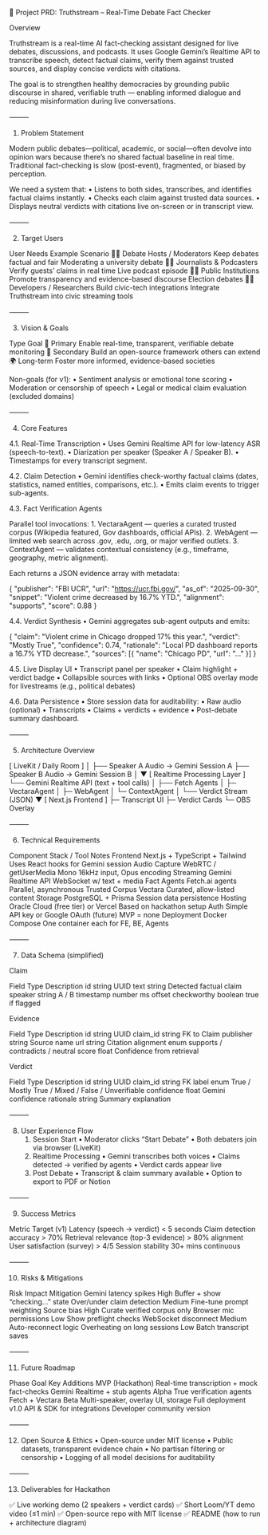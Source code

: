 🧠 Project PRD: Truthstream – Real-Time Debate Fact Checker

Overview

Truthstream is a real-time AI fact-checking assistant designed for live debates, discussions, and podcasts. It uses Google Gemini’s Realtime API to transcribe speech, detect factual claims, verify them against trusted sources, and display concise verdicts with citations.

The goal is to strengthen healthy democracies by grounding public discourse in shared, verifiable truth — enabling informed dialogue and reducing misinformation during live conversations.

⸻

1. Problem Statement

Modern public debates—political, academic, or social—often devolve into opinion wars because there’s no shared factual baseline in real time.
Traditional fact-checking is slow (post-event), fragmented, or biased by perception.

We need a system that:
	•	Listens to both sides, transcribes, and identifies factual claims instantly.
	•	Checks each claim against trusted data sources.
	•	Displays neutral verdicts with citations live on-screen or in transcript view.

⸻

2. Target Users

User	Needs	Example Scenario
🧑‍💼 Debate Hosts / Moderators	Keep debates factual and fair	Moderating a university debate
🧑‍🏫 Journalists & Podcasters	Verify guests’ claims in real time	Live podcast episode
🧑‍⚖️ Public Institutions	Promote transparency and evidence-based discourse	Election debates
🧑‍💻 Developers / Researchers	Build civic-tech integrations	Integrate Truthstream into civic streaming tools


⸻

3. Vision & Goals

Type	Goal
🎯 Primary	Enable real-time, transparent, verifiable debate monitoring
🧩 Secondary	Build an open-source framework others can extend
🌍 Long-term	Foster more informed, evidence-based societies

Non-goals (for v1):
	•	Sentiment analysis or emotional tone scoring
	•	Moderation or censorship of speech
	•	Legal or medical claim evaluation (excluded domains)

⸻

4. Core Features

4.1. Real-Time Transcription
	•	Uses Gemini Realtime API for low-latency ASR (speech-to-text).
	•	Diarization per speaker (Speaker A / Speaker B).
	•	Timestamps for every transcript segment.

4.2. Claim Detection
	•	Gemini identifies check-worthy factual claims (dates, statistics, named entities, comparisons, etc.).
	•	Emits claim events to trigger sub-agents.

4.3. Fact Verification Agents

Parallel tool invocations:
	1.	VectaraAgent — queries a curated trusted corpus (Wikipedia featured, Gov dashboards, official APIs).
	2.	WebAgent — limited web search across .gov, .edu, .org, or major verified outlets.
	3.	ContextAgent — validates contextual consistency (e.g., timeframe, geography, metric alignment).

Each returns a JSON evidence array with metadata:

{
  "publisher": "FBI UCR",
  "url": "https://ucr.fbi.gov/",
  "as_of": "2025-09-30",
  "snippet": "Violent crime decreased by 16.7% YTD.",
  "alignment": "supports",
  "score": 0.88
}

4.4. Verdict Synthesis
	•	Gemini aggregates sub-agent outputs and emits:

{
  "claim": "Violent crime in Chicago dropped 17% this year.",
  "verdict": "Mostly True",
  "confidence": 0.74,
  "rationale": "Local PD dashboard reports a 16.7% YTD decrease.",
  "sources": [{ "name": "Chicago PD", "url": "..." }]
}

4.5. Live Display UI
	•	Transcript panel per speaker
	•	Claim highlight + verdict badge
	•	Collapsible sources with links
	•	Optional OBS overlay mode for livestreams (e.g., political debates)

4.6. Data Persistence
	•	Store session data for auditability:
	•	Raw audio (optional)
	•	Transcripts
	•	Claims + verdicts + evidence
	•	Post-debate summary dashboard.

⸻

5. Architecture Overview

[ LiveKit / Daily Room ]
   │
   ├── Speaker A Audio → Gemini Session A
   ├── Speaker B Audio → Gemini Session B
   │
   ▼
[ Realtime Processing Layer ]
   └── Gemini Realtime API (text + tool calls)
           │
           ├── Fetch Agents
           │     ├─ VectaraAgent
           │     ├─ WebAgent
           │     └─ ContextAgent
           │
           └── Verdict Stream (JSON)
                ▼
          [ Next.js Frontend ]
                ├─ Transcript UI
                ├─ Verdict Cards
                └─ OBS Overlay


⸻

6. Technical Requirements

Component	Stack / Tool	Notes
Frontend	Next.js + TypeScript + Tailwind	Uses React hooks for Gemini session
Audio Capture	WebRTC / getUserMedia	Mono 16kHz input, Opus encoding
Streaming	Gemini Realtime API	WebSocket w/ text + media
Fact Agents	Fetch.ai agents	Parallel, asynchronous
Trusted Corpus	Vectara	Curated, allow-listed content
Storage	PostgreSQL + Prisma	Session data persistence
Hosting	Oracle Cloud (free tier) or Vercel	Based on hackathon setup
Auth	Simple API key or Google OAuth (future)	MVP = none
Deployment	Docker Compose	One container each for FE, BE, Agents


⸻

7. Data Schema (simplified)

Claim

Field	Type	Description
id	string	UUID
text	string	Detected factual claim
speaker	string	A / B
timestamp	number	ms offset
checkworthy	boolean	true if flagged

Evidence

Field	Type	Description
id	string	UUID
claim_id	string	FK to Claim
publisher	string	Source name
url	string	Citation
alignment	enum	supports / contradicts / neutral
score	float	Confidence from retrieval

Verdict

Field	Type	Description
id	string	UUID
claim_id	string	FK
label	enum	True / Mostly True / Mixed / False / Unverifiable
confidence	float	Gemini confidence
rationale	string	Summary explanation


⸻

8. User Experience Flow
	1.	Session Start
	•	Moderator clicks “Start Debate”
	•	Both debaters join via browser (LiveKit)
	2.	Realtime Processing
	•	Gemini transcribes both voices
	•	Claims detected → verified by agents
	•	Verdict cards appear live
	3.	Post Debate
	•	Transcript & claim summary available
	•	Option to export to PDF or Notion

⸻

9. Success Metrics

Metric	Target (v1)
Latency (speech → verdict)	< 5 seconds
Claim detection accuracy	> 70%
Retrieval relevance (top-3 evidence)	> 80% alignment
User satisfaction (survey)	> 4/5
Session stability	30+ mins continuous


⸻

10. Risks & Mitigations

Risk	Impact	Mitigation
Gemini latency spikes	High	Buffer + show “checking…” state
Over/under claim detection	Medium	Fine-tune prompt weighting
Source bias	High	Curate verified corpus only
Browser mic permissions	Low	Show preflight checks
WebSocket disconnect	Medium	Auto-reconnect logic
Overheating on long sessions	Low	Batch transcript saves


⸻

11. Future Roadmap

Phase	Goal	Key Additions
MVP (Hackathon)	Real-time transcription + mock fact-checks	Gemini Realtime + stub agents
Alpha	True verification agents	Fetch + Vectara
Beta	Multi-speaker, overlay UI, storage	Full deployment
v1.0	API & SDK for integrations	Developer community version


⸻

12. Open Source & Ethics
	•	Open-source under MIT license
	•	Public datasets, transparent evidence chain
	•	No partisan filtering or censorship
	•	Logging of all model decisions for auditability

⸻

13. Deliverables for Hackathon

✅ Live working demo (2 speakers + verdict cards)
✅ Short Loom/YT demo video (≤1 min)
✅ Open-source repo with MIT license
✅ README (how to run + architecture diagram)
